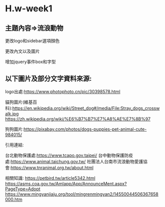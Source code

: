 # H.w-week1
主題內容=>流浪動物
---------------------------------------------------------------
更改logo和sidebar選項顏色

更改內文以及圖片

增加jquery事件box和字型





以下圖片及部分文字資料來源:
---------------------------------------------------------------
logo出處:https://www.photophoto.cn/pic/30398578.html 

貓狗圖片(維基百科):https://en.wikipedia.org/wiki/Street_dog#/media/File:Stray_dogs_crosswalk.jpg
                 https://zh.wikipedia.org/wiki/%E6%B7%B7%E7%A8%AE%E7%8B%97
                 
狗狗圖片:https://pixabay.com/photos/dogs-puppies-pet-animal-cute-984015/

引用連結:

台北動物保護處:https://www.tcapo.gov.taipei/
台中動物保護防疫處:https://www.animal.taichung.gov.tw/
社團法人台南市流浪動物愛護協會:https://www.tnranimal.org.tw/about.html

相關知識:
https://petbird.tw/article5342.html
https://asms.coa.gov.tw/Amlapp/App/AnnounceMent.aspx?PageType=Adopt
https://www.mingyanjiaju.org/tool/mingrenmingyan2/14550044506367658000.htm
